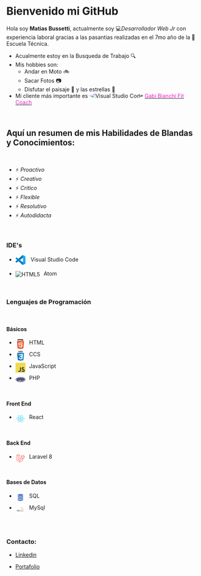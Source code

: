 # Bienvenido mi GitHub

Hola soy **Matias Bussetti**, actualmente soy :computer:_Desarrollador Web Jr_ con experiencia laboral gracias a las pasantias realizadas en el 7mo año de la :school_satchel: Escuela Técnica.

- Acualmente estoy en la Busqueda de Trabajo :mag:
- Mis hobbies son:
  - Andar en Moto :bike:
  - Sacar Fotos :camera:
  - Disfutar el paisaje :sunrise_over_mountains: y las estrellas :milky_way:
- Mi cliente más importante es <img alt="Visual Studio Code" style="border-radius: 50%" width="26px" src="https://gabibianchifitcoach.com.ar/img/gabifit-logo.jpg" /> <a href="https://gabibianchifitcoach.com.ar/"><span style="color: #ee22cc">Gabi Bianchi Fit Coach</span></a>

<br>

## Aquí un resumen de mis Habilidades de Blandas y Conocimientos:

<br>

- ⚡ _Proactivo_
- ⚡ _Creativo_
- ⚡ _Critico_
- ⚡ _Flexible_
- ⚡ _Resolutivo_
- ⚡ _Autodidacta_

<br>

### IDE's

- <img align="center" alt="Visual Studio Code" width="26px" src="https://raw.githubusercontent.com/github/explore/80688e429a7d4ef2fca1e82350fe8e3517d3494d/topics/visual-studio-code/visual-studio-code.png" /> <span style="margin: 0 0 0 10px">Visual Studio Code</span>

- <img align="center" alt="HTML5" width="26px" src="https://upload.wikimedia.org/wikipedia/commons/e/e2/Atom_1.0_icon.png" /><span style="margin: 0 0 0 10px">Atom</span>

<br>

### Lenguajes de Programación

<br>

#### Básicos

- <img align="left" alt="HTML5" width="26px" src="https://raw.githubusercontent.com/github/explore/80688e429a7d4ef2fca1e82350fe8e3517d3494d/topics/html/html.png" /><span style="margin: 0 0 0 10px">HTML</span>

- <img align="left" alt="CSS3" width="26px" src="https://raw.githubusercontent.com/github/explore/80688e429a7d4ef2fca1e82350fe8e3517d3494d/topics/css/css.png" /><span style="margin: 0 0 0 10px">CCS</span>

- <img align="left" alt="JavaScript" width="26px" src="https://raw.githubusercontent.com/github/explore/80688e429a7d4ef2fca1e82350fe8e3517d3494d/topics/javascript/javascript.png" /><span style="margin: 0 0 0 10px">JavaScript</span>

- <img align="left" alt="PHP" width="26px" src="https://raw.githubusercontent.com/github/explore/e94815998e4e0713912fed477a1f346ec04c3da2/topics/php/php.png" /><span style="margin: 0 0 0 10px">PHP</span>

<br>

#### Front End

- <img align="left" alt="React" width="26px" src="https://raw.githubusercontent.com/github/explore/80688e429a7d4ef2fca1e82350fe8e3517d3494d/topics/react/react.png" /><span style="margin: 0 0 0 10px">React</span>

<br>

#### Back End

- <img align="left" alt="Laravel" width="26px" src="https://raw.githubusercontent.com/github/explore/80688e429a7d4ef2fca1e82350fe8e3517d3494d/topics/laravel/laravel.png" /><span style="margin: 0 0 0 10px">Laravel 8 </span>

<br>

#### Bases de Datos

- <img align="left" alt="SQL" width="26px" src="https://raw.githubusercontent.com/github/explore/80688e429a7d4ef2fca1e82350fe8e3517d3494d/topics/sql/sql.png" /><span style="margin: 0 0 0 10px">SQL</span>

- <img align="left" alt="MySql" width="26px" src="https://raw.githubusercontent.com/github/explore/80688e429a7d4ef2fca1e82350fe8e3517d3494d/topics/mysql/mysql.png" /><span style="margin: 0 0 0 10px">MySql</span>

<br>
<br>

### Contacto:

- <a href="https://www.linkedin.com/in/matias-ezequiel-bussetti-82a9531a2/">Linkedin</a>

- <a href="http://matiasbussetti.space/">Portafolio</a>
